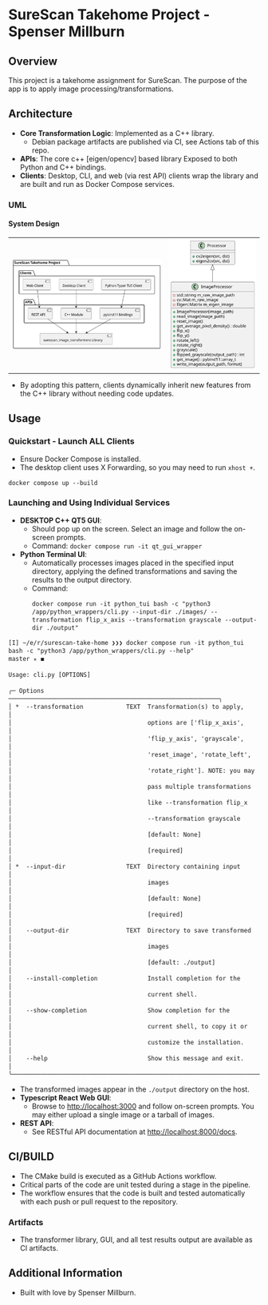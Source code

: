 # SureScan Takehome Project - Spenser Millburn

## Overview
This project is a takehome assignment for SureScan. The purpose of the app is to apply image processing/transformations.

## Architecture
- **Core Transformation Logic**: Implemented as a C++ library.
  - Debian package artifacts are published via CI, see Actions tab of this repo.
- **APIs**: The core c++ [eigen/opencv] based library Exposed to both Python and C++ bindings.
- **Clients**: Desktop, CLI, and web (via rest API) clients wrap the library and are built and run as Docker Compose services.

### UML
#### System Design
<table align="center">
  <tr>
    <td><img src="./docs/assets/Architecture.svg"></td>
    <td><img src="./docs/assets/ImageProcessor.svg"></td>
  </tr>
</table>

- By adopting this pattern, clients dynamically inherit new features from the C++ library without needing code updates.

## Usage

### Quickstart - Launch ALL Clients
- Ensure Docker Compose is installed.
- The desktop client uses X Forwarding, so you may need to run `xhost +`.

```
docker compose up --build
```

### Launching and Using Individual Services
- **DESKTOP C++ QT5 GUI**:
  - Should pop up on the screen. Select an image and follow the on-screen prompts.
  - Command: `docker compose run -it qt_gui_wrapper`
- **Python Terminal UI**:
  - Automatically processes images placed in the specified input directory, applying the defined transformations and saving the results to the output directory.
  - Command:
    ```shell
    docker compose run -it python_tui bash -c "python3 /app/python_wrappers/cli.py --input-dir ./images/ --transformation flip_x_axis --transformation grayscale --output-dir ./output"
    ```
```
[I] ~/e/r/surescan-take-home ❯❯❯ docker compose run -it python_tui bash -c "python3 /app/python_wrappers/cli.py --help"                          master ✭ ◼

Usage: cli.py [OPTIONS]                                                                                                                                  
                                                                       
╭─ Options ───────────────────────────────────────────────────────────╮
│ *  --transformation            TEXT  Transformation(s) to apply,    │
│                                      options are ['flip_x_axis',    │
│                                      'flip_y_axis', 'grayscale',    │
│                                      'reset_image', 'rotate_left',  │
│                                      'rotate_right']. NOTE: you may │
│                                      pass multiple transformations  │
│                                      like --transformation flip_x   │
│                                      --transformation grayscale     │
│                                      [default: None]                │
│                                      [required]                     │
│ *  --input-dir                 TEXT  Directory containing input     │
│                                      images                         │
│                                      [default: None]                │
│                                      [required]                     │
│    --output-dir                TEXT  Directory to save transformed  │
│                                      images                         │
│                                      [default: ./output]            │
│    --install-completion              Install completion for the     │
│                                      current shell.                 │
│    --show-completion                 Show completion for the        │
│                                      current shell, to copy it or   │
│                                      customize the installation.    │
│    --help                            Show this message and exit.    │
╰─────────────────────────────────────────────────────────────────────╯
```

  - The transformed images appear in the `./output` directory on the host.
- **Typescript React Web GUI**:
  - Browse to [http://localhost:3000](http://localhost:3000) and follow on-screen prompts. You may either upload a single image or a tarball of images.
- **REST API**:
  - See RESTful API documentation at [http://localhost:8000/docs](http://localhost:8000/docs).

## CI/BUILD
- The CMake build is executed as a GitHub Actions workflow.
- Critical parts of the code are unit tested during a stage in the pipeline.
- The workflow ensures that the code is built and tested automatically with each push or pull request to the repository.

### Artifacts
- The transformer library, GUI, and all test results output are available as CI artifacts.

## Additional Information
- Built with love by Spenser Millburn.
